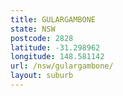 ```yaml
---
title: GULARGAMBONE
state: NSW
postcode: 2828
latitude: -31.298962
longitude: 148.581142
url: /nsw/gulargambone/
layout: suburb
---
```

